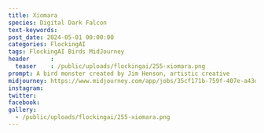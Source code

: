 ```yaml
---
title: Xiomara
species: Digital Dark Falcon
text-keywords: 
post_date: 2024-05-01 00:00:00
categories: FlockingAI
tags: FlockingAI Birds MidJourney 
header      :
  teaser    : /public/uploads/flockingai/255-xiomara.png
prompt: A bird monster created by Jim Henson, artistic creative
midjourney: https://www.midjourney.com/app/jobs/35cf171b-759f-407e-a43d-f87569d7f543
instagram: 
twitter: 
facebook: 
gallery: 
  - /public/uploads/flockingai/255-xiomara.png
---
```


